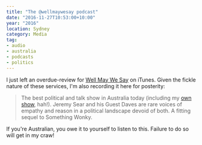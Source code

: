 ```yaml
---
title: "The @wellmaywesay podcast"
date: "2016-11-27T10:53:00+10:00"
year: "2016"
location: Sydney
category: Media
tag:
- audio
- australia
- podcasts
- politics
---
```

I just left an overdue-review for [Well May We Say] on iTunes. Given the fickle nature of these services, I'm also recording it here for posterity:

> The best political and talk show in Australia today (including my [own show], hah!). Jeremy Sear and his Guest Daves are rare voices of empathy and reason in a political landscape devoid of both. A fitting sequel to Something Wonky.

If you're Australian, you owe it to yourself to listen to this. Failure to do so will get in my craw!

[Well May We Say]: http://www.wellmaywesay.com/
[own show]: https://rubenerd.com/show/

